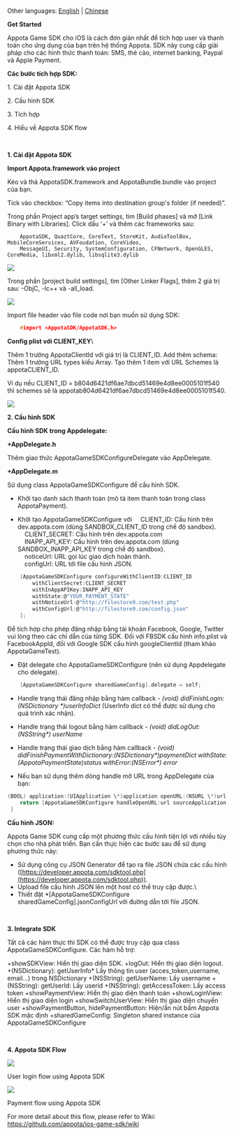 Other languages: [English](README_EN.md) | [Chinese](README_CN.md)

**Get Started**

Appota Game SDK cho iOS là cách đơn giản nhất để tích hợp user và thanh toán cho ứng dụng của bạn trên hệ thống Appota. SDK này cung cấp giải pháp cho các hình thức thanh toán: SMS, thẻ cào, internet banking, Paypal và Apple Payment.

**Các bước tích hợp SDK:**

​1. Cài đặt Appota SDK

​2. Cấu hình SDK

​3. Tích hợp

​4. Hiểu về Appota SDK flow

 

**1. Cài đặt Appota SDK**

**Import Appota.framework vào project**

Kéo và thả AppotaSDK.framework and AppotaBundle.bundle vào project của bạn.

Tick vào checkbox: “Copy items into destination group's folder (if needed)”.
 
Trong phần Project app’s target settings, tìm [Build phases] và mở [Link Binary with Libraries]. Click dấu ‘+’ và thêm các frameworks sau:

```
    AppotaSDK, QuaztCore, CoreText, StoreKit, AudioToolBox, MobileCoreServices, AVFoudation, CoreVideo,
    MessageUI, Security, SystemConfiguration, CFNetwork, OpenGLES, CoreMedia, libxml2.dylib, libsqlite3.dylib
```

![](docs/vn/step1.jpg)

Trong phần [project build settings], tìm [Other Linker Flags], thêm 2 giá trị sau: -ObjC, -lc++ và -all\_load.

![](docs/vn/step2.jpg)

Import file header vào file code nơi bạn muốn sử dụng SDK:

``` c
    #import <AppotaSDK/AppotaSDK.h>
```

**Config plist với CLIENT\_KEY**\
 
Thêm 1 trường AppotaClientId với giá trị là CLIENT\_ID. Add thêm schema: Thêm 1 trường URL types kiểu Array. Tạo thêm 1 item với URL Schemes là appotaCLIENT\_ID.
 
Ví dụ nếu CLIENT\_ID = b804d6421df6ae7dbcd51469e4d8ee0005101f540 thì schemes sẽ là appotab804d6421df6ae7dbcd51469e4d8ee0005101f540.

![](docs/vn/step3.jpg)

**2. Cấu hình SDK**

**Cấu hình SDK trong Appdelegate:**

**+AppDelegate.h**

Thêm giao thức AppotaGameSDKConfigureDelegate vào AppDelegate.

**+AppDelegate.m**

Sử dụng class AppotaGameSDKConfigure để cấu hình SDK.

- Khởi tạo danh sách thanh toán (mô tả item thanh toán trong class AppotaPayment).

- Khởi tạo AppotaGameSDKConfigure với 
     CLIENT\_ID: Cấu hình trên dev.appota.com (dùng SANDBOX\_CLIENT\_ID trong chế độ sandbox).\
     CLIENT\_SECRET: Cấu hình trên dev.appota.com \
     INAPP\_API\_KEY: Cấu hình trên dev.appota.com (dùng SANDBOX\_INAPP\_API\_KEY trong chế độ sandbox).\
     noticeUrl: URL gọi lúc giao dịch hoàn thành.\
     configUrl: URL tới file cấu hình JSON.

``` c
    [AppotaGameSDKConfigure configureWithClientID:CLIENT_ID
        withClientSecret:CLIENT_SECRET
        withInAppAPIKey:INAPP_API_KEY
        withState:@"YOUR_PAYMENT_STATE" 
        withNoticeUrl:@"http://filestore9.com/test.php"
        withConfigUrl:@"http://filestore9.com/config.json" 
    ];
```

Để tích hợp cho phép đăng nhập bằng tài khoản Facebook, Google, Twitter vui lòng theo các chỉ dẫn của từng SDK. Đối với FBSDK cấu hình info.plist và FacebookAppId, đối với Google SDK cấu hình googleClientId (tham khảo AppotaGameTest).

- Đặt delegate cho AppotaGameSDKConfigure (nên sử dụng Appdelegate cho delegate).

``` c
    [AppotaGameSDKConfigure sharedGameConfig].delegate = self;
```

- Handle trạng thái đăng nhập bằng hàm callback - *(void) didFinishLogin:(NSDictionary \*)userInfoDict* (UserInfo dict có thể được sử dụng cho quá trình xác nhận).

- Handle trạng thái logout bằng hàm callback - *(void) didLogOut:(NSString\*) userName*

- Handle trạng thái giao dịch bằng hàm callback - *(void) didFinishPaymentWithDictionary:(NSDictionary\*)paymentDict
withState:(AppotaPaymentState)status withError:(NSError\*) error*

- Nếu bạn sử dụng thêm dòng handle mở URL trong AppDelegate của bạn:

``` c
(BOOL) application:(UIApplication \*)application openURL:(NSURL \*)url sourceApplication:(NSString \*)sourceApplication annotation:(id)annotation {\
    return [AppotaGameSDKConfigure handleOpenURL:url sourceApplication:sourceApplication annotation:annotation];\
 }
```

**Cấu hình JSON:**

Appota Game SDK cung cấp một phương thức cấu hình tiện lợi với nhiều tùy
chọn cho nhà phát triển. Bạn cần thực hiện các bước sau để sử dụng
phương thức này:

- Sử dụng công cụ JSON Generator để tạo ra file JSON chứa các cấu hình
([https://developer.appota.com/sdktool.php](https://developer.appota.com/sdktool.php)).
 - Upload file cấu hình JSON lên một host có thể truy cập được.\
 - Thiết đặt \*[AppotaGameSDKConfigure sharedGameConfig].jsonConfigUrl với đường dẫn tới file JSON.

 

**3. Integrate SDK**

Tất cả các hàm thực thi SDK có thể được truy cập qua class AppotaGameSDKConfigure. Các hàm hỗ trợ:

 +showSDKView: Hiển thị giao diện SDK.
 +logOut: Hiển thị giao diện logout.
 +(NSDictionary): getUserInfo\* Lấy thông tin user (acces\_token,username, email…) trong NSDictionary
 +(NSString): getUserName: Lấy username
 +(NSString): getUserId: Lấy userid
 +(NSString): getAccessToken: Lấy access token
 +showPaymentView: Hiển thị giao diện thanh toán
 +showLoginView: Hiển thị giao diện login
 +showSwitchUserView: Hiển thị giao diện chuyển user
 +showPaymentButton, hidePaymentButton: Hiện/ẩn nút bấm Appota SDK mặc định
 +sharedGameConfig: Singleton shared instance của AppotaGameSDKConfigure

 

**4. Appota SDK Flow**

![](docs/user_flow.png)

User login flow using Appota SDK

![](docs/payment_flow.png)

Payment flow using Appota SDK

For more detail about this flow, please refer to Wiki: https://github.com/appota/ios-game-sdk/wiki

